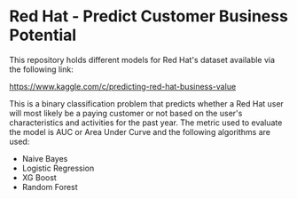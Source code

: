 # Red Hat -  Predict Customer Business Potential

This repository holds different models for Red Hat's dataset available via the following link:

https://www.kaggle.com/c/predicting-red-hat-business-value

This is a binary classification problem that predicts whether a Red Hat user will most likely be a paying customer or not based on the user's characteristics and activities for the past year.
The metric used to evaluate the model is AUC or Area Under Curve and the following algorithms are used:

* Naive Bayes
* Logistic Regression
* XG Boost
* Random Forest

